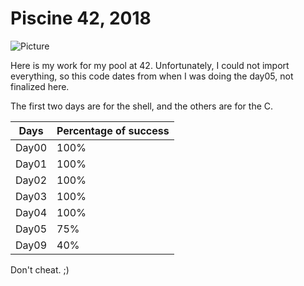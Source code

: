 # Piscine 42, 2018

![Picture](http://blog.economie-numerique.net/wp-content/uploads/2017/04/e%CC%81cole-42-800x600-600x315.jpg)

Here is my work for my pool at 42. Unfortunately, I could not import everything, so this code dates from when I was doing the day05, not finalized here.

The first two days are for the shell, and the others are for the C.

| Days | Percentage of success |
| - | - |
| Day00 | 100% |
| Day01 | 100% |
| Day02 | 100% |
| Day03 | 100% |
| Day04 | 100% |
| Day05 | 75% |
| Day09 | 40% |

Don't cheat. ;)
